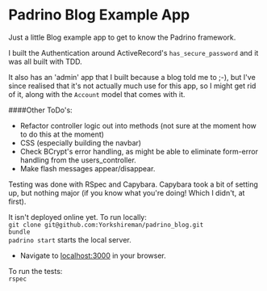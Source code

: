 # Padrino Blog Example App  

Just a little Blog example app to get to know the Padrino framework.  

I built the Authentication around ActiveRecord's `has_secure_password` and it was all built with TDD.  

It also has an 'admin' app that I built because a blog told me to ;-), but I've since realised that it's not actually much use for this app, so I might get rid of it, along with the `Account` model that comes with it.  

####Other ToDo's:  
- Refactor controller logic out into methods (not sure at the moment how to do this at the moment)  
- CSS  (especially building the navbar)  
- Check BCrypt's error handling, as might be able to eliminate form-error handling from the users_controller.  
- Make flash messages appear/disappear.  

Testing was done with RSpec and Capybara. Capybara took a bit of setting up, but nothing major (if you know what you're doing! Which I didn't, at first).  

It isn't deployed online yet. To run locally:  
`git clone git@github.com:Yorkshireman/padrino_blog.git`  
`bundle`  
`padrino start` starts the local server.  
- Navigate to [localhost:3000](http://localhost:3000) in your browser.  

To run the tests:  
`rspec`  
